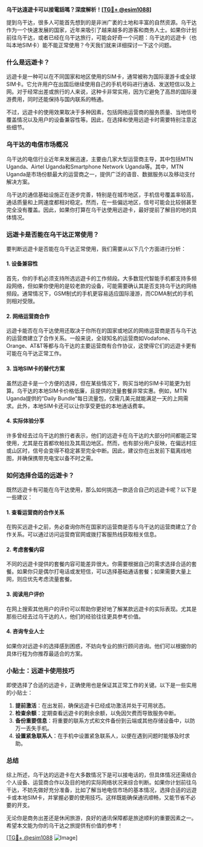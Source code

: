 **乌干达遠遊卡可以接電話嗎？深度解析！[[TG💪+ @esim1088](https://t.me/s/esim1088)]**

提到乌干达，很多人可能首先想到的是非洲广袤的土地和丰富的自然资源。乌干达作为一个快速发展的国家，近年来吸引了越来越多的游客和商务人士。如果你计划前往乌干达，或者已经在乌干达旅行，可能会好奇一个问题：乌干达的远遊卡（也叫本地SIM卡）能不能正常使用？今天我们就来详细探讨一下这个问题。

### 什么是远遊卡？

远遊卡是一种可以在不同国家和地区使用的SIM卡，通常被称为国际漫游卡或全球SIM卡。它允许用户在出国后继续使用自己的手机号码进行通话、发送短信以及上网。对于经常出差或旅行的人来说，这种卡非常实用，因为它避免了高昂的国际漫游费用，同时还能保持与国内联系的畅通。

不过，远遊卡的使用效果取决于多种因素，包括网络运营商的服务质量、当地信号覆盖情况以及用户的设备兼容性等。因此，在选择和使用远遊卡时需要特别注意这些细节。

### 乌干达的电信市场概况

乌干达的电信行业近年来发展迅速，主要由几家大型运营商主导，其中包括MTN Uganda、Airtel Uganda和Smartphone Network Uganda等。其中，MTN Uganda是市场份额最大的运营商之一，提供广泛的语音、数据服务以及移动支付解决方案。

乌干达的通信基础设施正在逐步完善，特别是在城市地区，手机信号覆盖率较高，通话质量和上网速度都相对稳定。然而，在一些偏远地区，信号可能会比较弱甚至完全没有覆盖。因此，如果你打算在乌干达使用远遊卡，最好提前了解目的地的具体情况。

### 远遊卡是否能在乌干达正常使用？

要判断远遊卡是否能在乌干达正常使用，我们需要从以下几个方面进行分析：

#### 1. 设备兼容性

首先，你的手机必须支持所选远遊卡的工作频段。大多数现代智能手机都支持多频段网络，但如果你使用的是较老款的设备，可能需要确认其是否支持乌干达的网络频段。通常情况下，GSM制式的手机更容易适应国际漫游，而CDMA制式的手机则相对受限。

#### 2. 网络运营商合作

远遊卡能否在乌干达使用还取决于你所在的国家或地区的网络运营商是否与乌干达的运营商建立了合作关系。一般来说，全球知名的运营商如Vodafone、Orange、AT&T等都与乌干达的主要运营商有合作协议，这使得它们的远遊卡更有可能在乌干达正常工作。

#### 3. 当地SIM卡的替代方案

虽然远遊卡是一个方便的选择，但在某些情况下，购买当地的SIM卡可能更为划算。乌干达的本地SIM卡价格低廉，且提供的流量套餐非常实惠。例如，MTN Uganda提供的“Daily Bundle”每日流量包，仅需几美元就能满足一天的上网需求。此外，本地SIM卡还可以让你享受更低的本地通话费率。

#### 4. 实际体验分享

许多曾经去过乌干达的旅行者表示，他们的远遊卡在乌干达的大部分时间都能正常使用，尤其是在首都坎帕拉及其周边地区。然而，也有部分用户反映，在偏远村庄或山区时，信号会变得不稳定甚至完全中断。因此，建议你在出发前下载离线地图，并确保携带充电宝以备不时之需。

### 如何选择合适的远遊卡？

既然远遊卡有可能在乌干达使用，那么如何挑选一款适合自己的远遊卡呢？以下是一些建议：

#### 1. 查看运营商的合作关系

在购买远遊卡之前，务必查询你所在国家的运营商是否与乌干达的运营商建立了合作关系。可以通过访问运营商官网或拨打客服热线获取相关信息。

#### 2. 考虑套餐内容

不同的远遊卡提供的套餐内容可能差异很大。你需要根据自己的需求选择合适的套餐。如果你只是偶尔打电话或发短信，可以选择基础通话套餐；如果需要大量上网，则应优先考虑流量套餐。

#### 3. 阅读用户评价

在网上搜索其他用户的评价可以帮助你更好地了解某款远遊卡的实际表现。尤其是那些已经去过乌干达的人，他们的经验往往更具参考价值。

#### 4. 咨询专业人士

如果你对远遊卡的选择感到困惑，不妨向专业的旅行顾问咨询。他们可以根据你的具体行程为你推荐最适合的方案。

### 小贴士：远遊卡使用技巧

即使选择了合适的远遊卡，正确使用也是保证其正常工作的关键。以下是一些实用的小贴士：

1. **提前激活**：在出发前，确保远遊卡已经成功激活并处于可用状态。
2. **检查余额**：定期查看远遊卡的剩余余额，以免因欠费而导致服务中断。
3. **备份重要信息**：将重要的联系方式和文件备份到云端或其他存储设备中，以防万一丢失手机。
4. **设置紧急联系人**：在手机中设置紧急联系人，以便在遇到问题时能够及时求助。

### 总结

综上所述，乌干达的远遊卡在大多数情况下是可以接电话的，但具体情况还需结合个人设备、运营商合作以及目的地的实际网络状况来综合判断。如果你计划前往乌干达，不妨先做好充分准备，比如了解当地电信市场的基本情况，选择合适的远遊卡或本地SIM卡，并掌握必要的使用技巧。这样既能确保通讯顺畅，又能节省不必要的开支。

无论你是商务出差还是休闲旅游，良好的通讯保障都是旅途顺利的重要因素之一。希望本文能为你的乌干达之旅提供有价值的参考！

[[TG💪+ @esim1088](https://t.me/s/esim1088) ![Image](https://i.postimg.cc/4NQfJmqS/Snipaste-2025-05-13-00-14-12.png)]